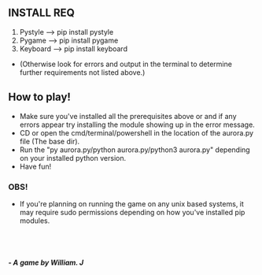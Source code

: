 ## INSTALL REQ
1. Pystyle --> pip install pystyle
1. Pygame --> pip install pygame
1. Keyboard --> pip install keyboard
- (Otherwise look for errors and output in the terminal to determine further requirements not listed above.)


## How to play!
- Make sure you've installed all the prerequisites above or and if any errors appear try installing the module showing up in the error message.
- CD or open the cmd/terminal/powershell in the location of the aurora.py file (The base dir).
- Run the "py aurora.py/python aurora.py/python3 aurora.py" depending on your installed python version. 
- Have fun!

### OBS!
- If you're planning on running the game on any unix based systems, it may require sudo permissions depending on how you've installed pip modules.

<br>
<br>

##### - A game by William. J
